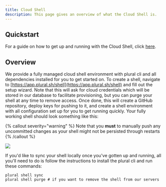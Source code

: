 ```yaml
---
title: Cloud Shell
description: This page gives an overview of what the Cloud Shell is.
---
```


## Quickstart

For a guide on how to get up and running with the Cloud Shell, click [here](/getting-started/cloud-shell-quickstart).

## Overview

We provide a fully managed cloud shell environment with plural cli and all dependencies installed for you to get started on. To create a shell, navigate to [https://app.plural.sh/shell](https://app.plural.sh/shell) and fill out the setup wizard. Note that this will ask for cloud credentials which will be stored in our database to facilitate provisioning, but you can purge your shell at any time to remove access. Once done, this will create a GitHub repository, deploy keys for pushing to it, and create a shell environment with all configuration set up for you to get running quickly. Your fully working shell should look something like this:

{% callout severity="warning" %}
Note that you **must** to manually push any uncommitted changes as your shell might not be persisted through restarts
{% /callout %}

![](</assets/Screen Shot 2022-02-18 at 1.01.22 PM.png>)

If you'd like to sync your shell locally once you've gotten up and running, all you'll need to do is follow the instructions to install the plural cli and run these commands:

```
plural shell sync
plural shell purge # if you want to remove the shell from our servers
```
